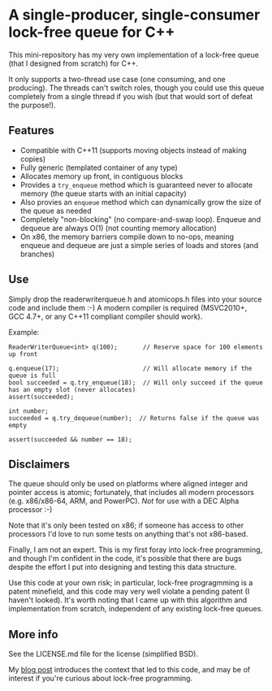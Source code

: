# A single-producer, single-consumer lock-free queue for C++

This mini-repository has my very own implementation of a lock-free queue (that I designed from scratch) for C++.

It only supports a two-thread use case (one consuming, and one producing). The threads can't switch roles, though
you could use this queue completely from a single thread if you wish (but that would sort of defeat the purpose!).


## Features

- Compatible with C++11 (supports moving objects instead of making copies)
- Fully generic (templated container of any type)
- Allocates memory up front, in contiguous blocks
- Provides a `try_enqueue` method which is guaranteed never to allocate memory (the queue starts with an initial capacity)
- Also provies an `enqueue` method which can dynamically grow the size of the queue as needed
- Completely "non-blocking" (no compare-and-swap loop). Enqueue and dequeue are always O(1) (not counting memory allocation)
- On x86, the memory barriers compile down to no-ops, meaning enqueue and dequeue are just a simple series of loads and stores (and branches)


## Use

Simply drop the readerwriterqueue.h and atomicops.h files into your source code and include them :-)
A modern compiler is required (MSVC2010+, GCC 4.7+, or any C++11 compliant compiler should work).

Example:

    ReaderWriterQueue<int> q(100);       // Reserve space for 100 elements up front
    
    q.enqueue(17);                       // Will allocate memory if the queue is full
    bool succeeded = q.try_enqueue(18);  // Will only succeed if the queue has an empty slot (never allocates)
    assert(succeeded);
    
    int number;
    succeeded = q.try_dequeue(number);  // Returns false if the queue was empty
    
    assert(succeeded && number == 18);
    
    
## Disclaimers

The queue should only be used on platforms where aligned integer and pointer access is atomic; fortunately, that
includes all modern processors (e.g. x86/x86-64, ARM, and PowerPC). *Not* for use with a DEC Alpha processor :-)

Note that it's only been tested on x86; if someone has access to other processors I'd love to run some tests on
anything that's not x86-based.

Finally, I am not an expert. This is my first foray into lock-free programming, and though I'm confident in the code,
it's possible that there are bugs despite the effort I put into designing and testing this data structure.

Use this code at your own risk; in particular, lock-free progragmming is a patent minefield, and this code may very
well violate a pending patent (I haven't looked). It's worth noting that I came up with this algorithm and
implementation from scratch, independent of any existing lock-free queues.


## More info

See the LICENSE.md file for the license (simplified BSD).

My [blog post][blog] introduces the context that led to this code, and may be of interest if you're curious
about lock-free programming.


[blog]: http://moodycamel.com/blog/2013/a-fast-lock-free-queue-for-c++
